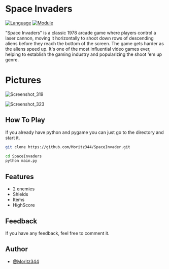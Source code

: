 # Space Invaders

[![Language](https://img.shields.io/badge/language-python-blue.svg?style=flat)](https://www.python.org)
[![Module](https://img.shields.io/badge/module-pygame-brightgreen.svg?style=flat)](http://www.pygame.org/news.html)

"Space Invaders" is a classic 1978 arcade game where players control a laser cannon, moving it horizontally to shoot down rows of descending aliens before they reach the bottom of the screen. The game gets harder as the aliens speed up. It's one of the most influential video games ever, helping to establish the gaming industry and popularizing the shoot 'em up genre.

# Pictures

![Screenshot_319](https://github.com/user-attachments/assets/0398e635-3e58-4ab6-853f-0bd4f401cfaf)

![Screenshot_323](https://github.com/user-attachments/assets/94b49f44-26c4-45dc-97bb-f4724a9ace65)


## How To Play
If you  already have python and pygame you can just go to the directory and start it.

```bash
git clone https://github.com/Moritz344/SpaceInvader.git
```

```bash
cd SpaceInvaders
python main.py
```

## Features
- 2 enemies
- Shields
- Items
- HighScore


## Feedback

If you have any feedback, feel free to comment it.

## Author

- [@Moritz344](https://www.github.com/Moritz344)

